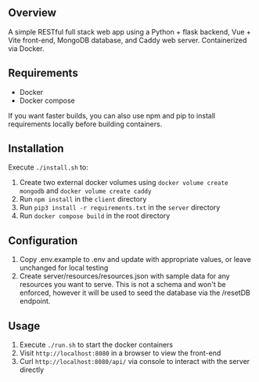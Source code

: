 ## Overview
A simple RESTful full stack web app using a Python + flask backend, Vue +
Vite front-end, MongoDB database, and Caddy web server.  Containerized via
Docker.

## Requirements
- Docker
- Docker compose

If you want faster builds, you can also use npm and pip to install requirements
locally before building containers.

## Installation
Execute `./install.sh` to:
1. Create two external docker volumes using `docker volume create mongodb` and `docker volume create caddy`
2. Run `npm install` in the `client` directory
3. Run `pip3 install -r requirements.txt` in the `server` directory
4. Run `docker compose build` in the root directory

## Configuration
1. Copy .env.example to .env and update with appropriate values, or leave
   unchanged for local testing
2. Create server/resources/resources.json with sample data for any resources you
   want to serve.  This is not a schema and won't be enforced, however it will
   be used to seed the database via the /resetDB endpoint.

## Usage
1. Execute `./run.sh` to start the docker containers
2. Visit `http://localhost:8080` in a browser to view the front-end
3. Curl `http://localhost:8080/api/` via console to interact with the server directly
